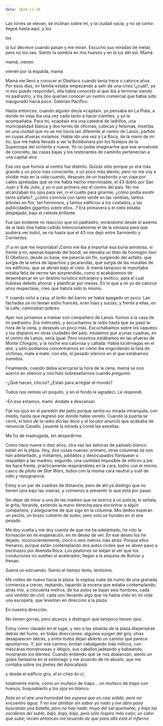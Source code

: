 ```yaml
---
date: 2024-11-30
---
```


Las torres se elevan, se inclinan sobre mí, y la ciudad vacía, y no sé cómo llegué hasta aquí, y los

los

la luz decrece cuando pasan y me miran. Escucho sus miradas de metal, pero no los veo. Siento la sombra en mis huesos y en la luz del sol. Mamá

mamá, vienen

vienen por la espalda, mamá

Mamá me llevó a conocer el Obelisco cuando tenía trece o catorce años. Por esos días, mi familia estaba empezando a salir de una crisis (¿cuál?, ya ni eso puedo responder), ella había conocido al que iba a terminar siendo mi padrastro, y los dos querían conocer un centro comercial que había sido inaugurado hacía poco: Galerías Pacífico. 

Hasta entonces, cuando alguien decía «capital», yo pensaba en La Plata, a donde mi vieja iba una vez cada tanto a hacer trámites, y yo la acompañaba. Para mí, «capital» era una catedral de ladrillos, una municipalidad blanca y dos torres de oficinas, cúbicas y feísimas, insertas en una ciudad que no se me hacía tan diferente al centro de Lanús, partido en cuyas afueras vivíamos. Había ido una vez a La Boca, de la mano de mi tío, que me había llevado a ver la Bombonera por los festejos de la Supercopa del ochenta y nueve. Yo no podía imaginarme que ese armatoste de concreto, las casas bajas y los restorantes de caminito pertenecían a una capital _otra_.

Esa vez que fuimos al centro fue distinto. Quizás sólo porque yo era más grande y un poco más consciente, o un poco más atento; pero no me voy a olvidar más en la vida cuando, después de un trasbordo y un viaje por calles apretadas que se me había hecho interminable, el 43 dobló por San Juan y 9 de Julio, y yo vi por primera vez el centro del país. No me alcanzaban los ojos para ver, ni el cuello para girarme; ¿cómo podía existir tanto asfalto?, ¿cómo convivía con tanto verde en las ramblas, tantos árboles en flor, tan hermosos, y tantos edificios a los costados, y las publicidades gigantes sobre ellos…? Era primavera y el cielo estaba despejado; bajo el celeste brillante

Fue tan evidente mi reacción que mi padrastro, mirándome desde el asiento de al lado (me había cedido intencionalmente el de la ventana para que pudiera ver todo), se rio hasta que el 43 nos dejó entre Sarmiento y Corrientes. 

¡Y a mí qué me importaba! ¡Cómo me iba a importar esa burla amistosa, si frente a mí, apenas bajando del bondi, se elevaba un titán de hormigón liso! El Obelisco, desde su base, me parecía sin fin, surgiendo del asfalto, que surgía de la selva de lapachos y jacarandás, que surgía de las murallas de los edificios, que se abrían bajo el cielo. A mamá tampoco le importaba: estaba feliz de verme tan sorprendido, como si acabásemos de desembarcar en un destino turístico extranjero y exótico, para el cual hubiese debido ahorrar y planificar por meses. En lo que a mi yo de catorce años respectase, creo que habría sido lo mismo. 

Y cuando volví a casa, el brillo del barrio se había apagado un poco. Las fachadas ya no tenían estilo francés, eran lisas y sucias; y frente a ellas, en la calle, caminaban pobres.

Ayer nos juntamos a matear con compañero de Lanús: fuimos a la casa de mi padrastro. Era miércoles, y escuchamos la radio hasta que se pasó la hora de la cena, y después un poco más. Escuchábamos sobre los saqueos y los disparos en otras ciudades del país: intuíamos que a unas cuadras, en el centro de Lanús, sería igual. Pero nosotros estábamos en las afueras de Monte Chingolo, y la noche era calurosa y callada. Había luciérnagas en el aire, y sólo podíamos concentrarnos en cómo iba engordando la lista de víctimas, mate a mate; con ella, el pesado silencio en el que estábamos sumidos. 

Finalmente, cuando debía acercarse la hora de la cena, mamá se nos acercó en silencio y nos hizo sobresaltarnos cuando preguntó: 

–¿Qué hacen, chicos? ¿Están para arreglar el mundo?

Todos nos reímos un poquito, y en el fondo le agradecí. Le respondí:

–En eso estamos, mami. Andate a descansar. 

Fijé los ojos en el paredón del patio porque sentía su mirada intranquila, con miedo, hasta que regresó por donde había venido. Cuando la puerta se cerró, el tono de la radio dio las doce y el locutor anunció que acababa de renunciar Cavallo. Levanté la mirada y conté las estrellas.

Me fui de madrugada, sin despedirme.

Como hace nueve o diez años, otra vez las señoras de pañuelo blanco están en la plaza. Hoy, dos cosas nuevas: primero, otras columnas se nos han adelantado, y militantes, jubilados y desocupados flanquean o respaldan a las madres; segundo, una cantidad imposible de milicos a pie les hace frente, prácticamente respirándoles en la cara, todos con el mismo casco de piloto de *Star Wars*, todos con la misma cara neutral y sutil de odio y repugnancia. 

Estoy a un par de cuadras de distancia, pero de ahí ya distingo que no tienen ojos bajo las viseras, y comienzo a presentir lo que está por pasar. 

Sin dejar de mirar a una de las madres que se acerca a un policía, lo señala, le grita, llorando, extiendo la mano derecha para encontrar a algún compañero, y asegurarme de que sigo en la columna. Mis dedos esperan un pecho, un brazo cubierto de sudor, pero solo se hunden en el aire pesado. 

Me doy vuelta y me doy cuenta de que me he adelantado, he roto la formación en mi enajenación, en mi deseo de ver. En ese deseo los he dejado, inconscientemente, cinco o seis metros más atrás. Porque ellos frenaron, porque están contemplando dos autos civiles que se abren paso a bocinazos por Avenida Roca. Los peatones se alejan al ver que los conductores no sueltan el acelerador; llegan a la esquina de Bolívar y frenan.

Suena un estruendo. Siento el tiempo lento, lentísimo.

Me volteo de nuevo hacia la plaza: la espesa nube de humo de una granada comienza a crecer, reptando, tapando la escena que estaba contemplando; atrás mío, a cincuenta metros, de los autos se bajan seis hombres, cada uno vestido de civil, cada uno llevando algo que no había visto en mi vida: una escopeta, que levantan en dirección a la plaza. 

En nuestra dirección.

No tienen gorras, pero alcanzo a distinguir que tampoco tienen ojos. 

Estoy como clavado en el lugar, y veo a las siluetas de la plaza dispersarse detrás del humo, en todas direcciones: algunos surgen del gris, otras desaparecen detrás, y entre todos dejan abierto un camino que parece apuntarnos. Y, por ese camino, brotan cabalgando más milicos, con máscaras monstruosas y látigos, sus caballos jadeando y babeando, mostrando los dientes. Cuando entiendo que se nos abalanzan, siento un golpe fantasma en el estómago y me acuerdo de mi abuelo, que me contaba sobre los jinetes del Apocalipsis. 

y desde el edificio gris, el *ei-ches-bi-cí*,

totalmente inerte, como un muñeco de trapo… un muñeco de trapo con huesos, boquiabierto y los ojos en blanco. 

*flota en el aire una humedad tan espesa que es casi sólida, pero no encuentro agua. Y en ese almíbar sin sabor yo nado y me abro paso buscando una botella, pero no hay nada. Huyo del sol quemante, y bajo las escaleras del subte, bajo, bajo, bajo, pero sólo respiro más calor, un calor que sube; recién entonces me acuerdo de que para allá está el infierno.*
